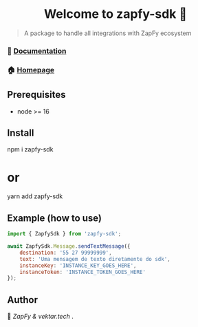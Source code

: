 <h1 align="center">Welcome to zapfy-sdk 👋</h1>


> A package to handle all integrations with ZapFy ecosystem

### 📖 [Documentation](http://docs.zapfy.me/)

### 🏠 [Homepage](https://github.com/rebonat0/zapfy-node-sdk)

## Prerequisites

- node >= 16

## Install

npm i zapfy-sdk
# or

yarn add zapfy-sdk


## Example (how to use)
```js
import { ZapfySdk } from 'zapfy-sdk';

await ZapfySdk.Message.sendTextMessage({
    destination: '55 27 99999999',
    text: 'Uma mensagem de texto diretamente do sdk',
    instanceKey: 'INSTANCE_KEY_GOES_HERE',
    instanceToken: 'INSTANCE_TOKEN_GOES_HERE'
});
```


## Author

👤 *ZapFy & vektar.tech*
.